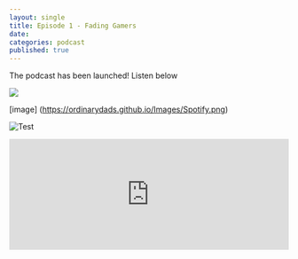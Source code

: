 ```yaml
---
layout: single
title: Episode 1 - Fading Gamers
date: 
categories: podcast
published: true
---
```


The podcast has been launched! Listen below

<a href="https://open.spotify.com/show/5u6qyzeOUh3gIfsuNpjJTj">
<img src=“Https://ordinarydads.githiub.io/Images/Spotify.png”>
</a>

[image] (https://ordinarydads.github.io/Images/Spotify.png)

![Test]({{site.baseurl}}/_posts/086B0EF2-90D7-4320-AFD2-91868F725612.png)


<iframe width="100%" height="200" src="https://player.whooshkaa.com/player/episode/id/341112?visual=true&sharing=true" frameborder="0" Ng style="width: 100%; height: 200px"></iframe>

 


<!--stackedit_data:
eyJoaXN0b3J5IjpbNDgzNTY1NDEzLDE5NjY5NDMzMDQsLTM4OD
gwODkwOSwxNjE5NDU5NDIyLDE5MjQxNTQ3NTBdfQ==
-->